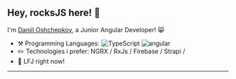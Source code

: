 ## Hey, rocksJS here! :wave:

I'm [Daniil Oshchepkov](https://t.me/oshchepkov_daniil), a Junior Angular Developer! 😸

-   :hammer_and_pick: Programming Languages: <img alt="TypeScript" src="https://img.shields.io/badge/-TypeScript-007ACC?style=flat-square&logo=typescript&logoColor=white" />  <img alt="angular" src="https://img.shields.io/badge/-Angular-DD0031?style=flat-square&logo=angular&logoColor=white" />
-   :pencil2: Technologies i prefer: NGRX / RxJs / Firebase / Strapi / 
-   :seedling: LFJ right now!

---

